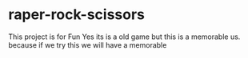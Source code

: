 # raper-rock-scissors
This project is for Fun Yes its is a old game but this is a memorable us. because if we try this we will have a memorable
